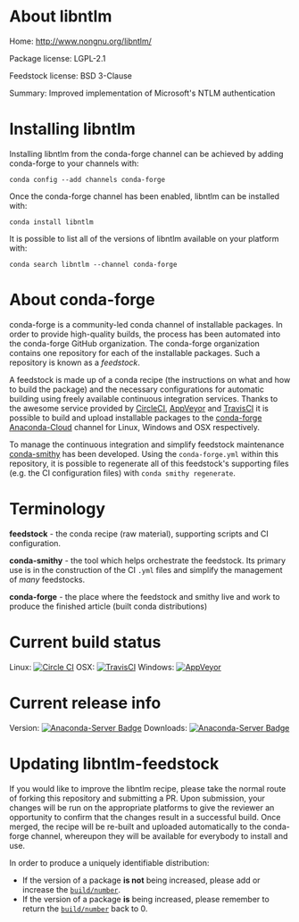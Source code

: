 About libntlm
=============

Home: http://www.nongnu.org/libntlm/

Package license: LGPL-2.1

Feedstock license: BSD 3-Clause

Summary: Improved implementation of Microsoft's NTLM authentication



Installing libntlm
==================

Installing libntlm from the conda-forge channel can be achieved by adding conda-forge to your channels with:

```
conda config --add channels conda-forge
```

Once the conda-forge channel has been enabled, libntlm can be installed with:

```
conda install libntlm
```

It is possible to list all of the versions of libntlm available on your platform with:

```
conda search libntlm --channel conda-forge
```


About conda-forge
=================

conda-forge is a community-led conda channel of installable packages.
In order to provide high-quality builds, the process has been automated into the
conda-forge GitHub organization. The conda-forge organization contains one repository 
for each of the installable packages. Such a repository is known as a *feedstock*.

A feedstock is made up of a conda recipe (the instructions on what and how to build
the package) and the necessary configurations for automatic building using freely
available continuous integration services. Thanks to the awesome service provided by
[CircleCI](https://circleci.com/), [AppVeyor](http://www.appveyor.com/)
and [TravisCI](https://travis-ci.org/) it is possible to build and upload installable
packages to the [conda-forge](https://anaconda.org/conda-forge)
[Anaconda-Cloud](http://docs.anaconda.org/) channel for Linux, Windows and OSX respectively.

To manage the continuous integration and simplify feedstock maintenance
[conda-smithy](http://github.com/conda-forge/conda-smithy) has been developed.
Using the ``conda-forge.yml`` within this repository, it is possible to regenerate all of
this feedstock's supporting files (e.g. the CI configuration files) with ``conda smithy regenerate``.


Terminology
===========

**feedstock** - the conda recipe (raw material), supporting scripts and CI configuration.

**conda-smithy** - the tool which helps orchestrate the feedstock.
                   Its primary use is in the construction of the CI ``.yml`` files
                   and simplify the management of *many* feedstocks.

**conda-forge** - the place where the feedstock and smithy live and work to
                  produce the finished article (built conda distributions)

Current build status
====================

Linux: [![Circle CI](https://circleci.com/gh/conda-forge/libntlm-feedstock.svg?style=svg)](https://circleci.com/gh/conda-forge/libntlm-feedstock)
OSX: [![TravisCI](https://travis-ci.org/conda-forge/libntlm-feedstock.svg?branch=master)](https://travis-ci.org/conda-forge/libntlm-feedstock) 
Windows: [![AppVeyor](https://ci.appveyor.com/api/projects/status/github/conda-forge/libntlm-feedstock?svg=True)](https://ci.appveyor.com/project/conda-forge/libntlm-feedstock/branch/master)

Current release info
====================
Version: [![Anaconda-Server Badge](https://anaconda.org/conda-forge/libntlm/badges/version.svg)](https://anaconda.org/conda-forge/libntlm)
Downloads: [![Anaconda-Server Badge](https://anaconda.org/conda-forge/libntlm/badges/downloads.svg)](https://anaconda.org/conda-forge/libntlm)


Updating libntlm-feedstock
==========================

If you would like to improve the libntlm recipe, please take the normal
route of forking this repository and submitting a PR. Upon submission, your changes will
be run on the appropriate platforms to give the reviewer an opportunity to confirm that the
changes result in a successful build. Once merged, the recipe will be re-built and uploaded
automatically to the conda-forge channel, whereupon they will be available for everybody to
install and use.

In order to produce a uniquely identifiable distribution:
 * If the version of a package **is not** being increased, please add or increase
   the [``build/number``](http://conda.pydata.org/docs/building/meta-yaml.html#build-number-and-string). 
 * If the version of a package **is** being increased, please remember to return
   the [``build/number``](http://conda.pydata.org/docs/building/meta-yaml.html#build-number-and-string)
   back to 0.
